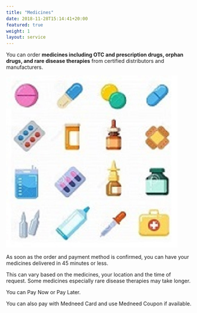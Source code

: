 ```yaml
---
title: "Medicines"
date: 2018-11-28T15:14:41+20:00  
featured: true
weight: 1
layout: service
---
```


You can order **medicines including OTC and prescription drugs, orphan drugs, and rare disease therapies** from certified distributors and manufacturers.


![Pharm drugs](/images/illustrations/pharm-drugs.jpg)


As soon as the order and payment method is confirmed, you can have your medicines delivered in 45 minutes or less. 

This can vary based on the medicines, your location and the time of request. Some medicines especially rare disease therapies may take longer. 

You can Pay Now or Pay Later.

You can also pay with Medneed Card and use Medneed Coupon if available.





